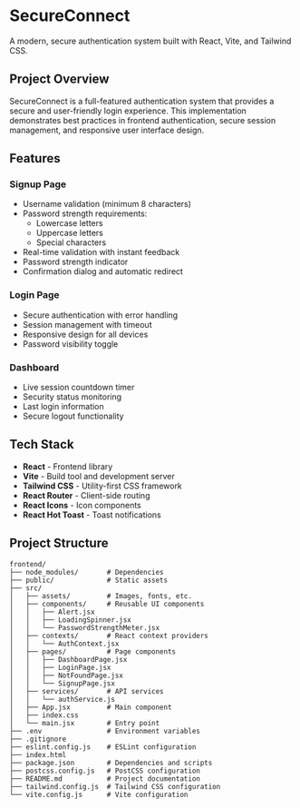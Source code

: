 # SecureConnect

A modern, secure authentication system built with React, Vite, and Tailwind CSS.

## Project Overview

SecureConnect is a full-featured authentication system that provides a secure and user-friendly login experience. This implementation demonstrates best practices in frontend authentication, secure session management, and responsive user interface design.

## Features

### Signup Page
- Username validation (minimum 8 characters)
- Password strength requirements:
  - Lowercase letters
  - Uppercase letters
  - Special characters
- Real-time validation with instant feedback
- Password strength indicator
- Confirmation dialog and automatic redirect

### Login Page
- Secure authentication with error handling
- Session management with timeout
- Responsive design for all devices
- Password visibility toggle

### Dashboard
- Live session countdown timer
- Security status monitoring
- Last login information
- Secure logout functionality

## Tech Stack

- **React** - Frontend library
- **Vite** - Build tool and development server
- **Tailwind CSS** - Utility-first CSS framework
- **React Router** - Client-side routing
- **React Icons** - Icon components
- **React Hot Toast** - Toast notifications

## Project Structure

```
frontend/
├── node_modules/       # Dependencies
├── public/             # Static assets
├── src/
│   ├── assets/         # Images, fonts, etc.
│   ├── components/     # Reusable UI components
│   │   ├── Alert.jsx
│   │   ├── LoadingSpinner.jsx
│   │   └── PasswordStrengthMeter.jsx
│   ├── contexts/       # React context providers
│   │   └── AuthContext.jsx
│   ├── pages/          # Page components
│   │   ├── DashboardPage.jsx
│   │   ├── LoginPage.jsx
│   │   ├── NotFoundPage.jsx
│   │   └── SignupPage.jsx
│   ├── services/       # API services
│   │   └── authService.js
│   ├── App.jsx         # Main component
│   ├── index.css
│   └── main.jsx        # Entry point
├── .env                # Environment variables
├── .gitignore
├── eslint.config.js    # ESLint configuration
├── index.html
├── package.json        # Dependencies and scripts
├── postcss.config.js   # PostCSS configuration
├── README.md           # Project documentation
├── tailwind.config.js  # Tailwind CSS configuration
└── vite.config.js      # Vite configuration
```


